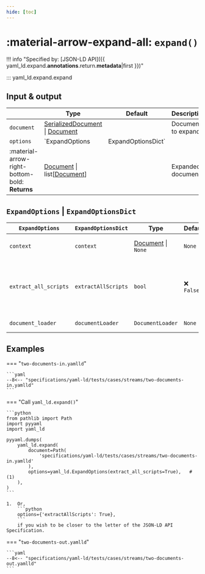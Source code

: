 ```yaml
---
hide: [toc]
---
```


# :material-arrow-expand-all: `expand()`

!!! info "Specified by: [JSON-LD API]({{ yaml_ld.expand.__annotations__.return.__metadata__|first }})"

::: yaml_ld.expand.expand

## Input & output


|               | Type                                       | Default | Description |
|-----------------------|---------------------------------------------|-------------|---|
| `document`            | [SerializedDocument](/types/serialized-document/) \| [Document](/types/document/) |  | Document to expand.         |
| `options`                | `ExpandOptions | ExpandOptionsDict`      | | Options |
| :material-arrow-right-bottom-bold: **Returns** | [Document](/types/document/) \| list[[Document](/types/document/)] | | Expanded document |

## `ExpandOptions` | `ExpandOptionsDict`

| `ExpandOptions` | `ExpandOptionsDict` | Type                                       | Default | Description |
|-----|------------------|---------------------------------------------|-------------|---|
| `context` | `context`            | [Document](/types/document/) \| `None` | `None` | A context to expand with. |
| `extract_all_scripts` | `extractAllScripts` | `bool` | :x: `False` | Will we extract all scripts, or all documents in a YAML stream? |
| `document_loader` | `documentLoader`     | `DocumentLoader`                           | `None` | Document Loader. |

## Examples

=== "`two-documents-in.yamlld`"

    ```yaml
    --8<-- "specifications/yaml-ld/tests/cases/streams/two-documents-in.yamlld"
    ```

=== "Call `yaml_ld.expand()`"

    ```python
    from pathlib import Path
    import pyyaml
    import yaml_ld

    pyyaml.dumps(
        yaml_ld.expand(
            document=Path(
                'specifications/yaml-ld/tests/cases/streams/two-documents-in.yamlld'
            ),
            options=yaml_ld.ExpandOptions(extract_all_scripts=True),   # (1)
        ),
    )
    ```

    1.  Or,
        ```python
        options={'extractAllScripts': True},
        ```
        if you wish to be closer to the letter of the JSON-LD API Specification.

=== "`two-documents-out.yamlld`"

    ```yaml
    --8<-- "specifications/yaml-ld/tests/cases/streams/two-documents-out.yamlld"
    ```

